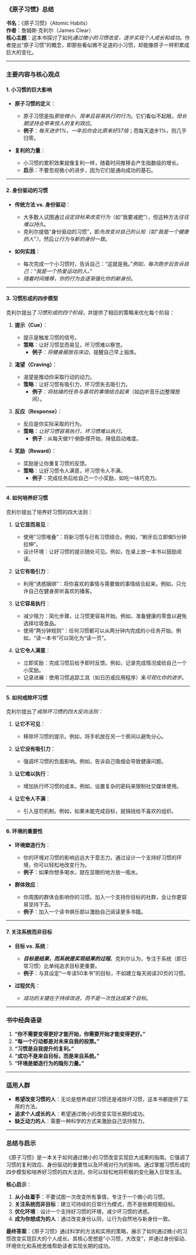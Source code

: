 ### 《原子习惯》总结

**书名**：《原子习惯》（Atomic Habits）  
**作者**：詹姆斯·克利尔（James Clear）  
**核心主题**：这本书探讨了如何*通过微小的习惯改变，逐步实现个人成长和成功*。作者提出“原子习惯”的概念，即那些看似微不足道的小习惯，却能像原子一样积累成巨大的变化。

---

### 主要内容与核心观点

#### 1. 小习惯的巨大影响
- **原子习惯的定义**：
  - 原子习惯是指*那些微小、简单且容易执行的行为*。它们看似不起眼，*但长期坚持会带来惊人的复利效应*。
  - **例子**：*每天进步1%，一年后你会比原来好37倍*；而每天退步1%，则几乎归零。

- **复利的力量**：
  - 小习惯的累积效果就像复利一样，随着时间推移会产生指数级的增长。
  - **启示**：不要忽视微小的进步，因为它们是通向成功的基石。

---

#### 2. 身份驱动的习惯
- **传统方法 vs. 身份驱动**：
  - 大多数人试图通过*设定目标来改变行为*（如“我要减肥”），但这种方法*往往难以持久*。
  - 克利尔提倡“身份驱动的习惯”，即*先改变对自己的认知（如“我是一个健康的人”）*，然后*让行为与新的身份一致*。

- **如何实践**：
  - 每次完成一个小习惯时，告诉自己：“这就是我。”*例如，每次跑步后告诉自己：“我是一个热爱运动的人。”*
  - *随着时间推移，你的行为会逐渐强化你的新身份*。

---

#### 3. 习惯形成的四步模型
克利尔提出了*习惯形成的四个阶段*，并提供了相应的策略来优化每个阶段：

1. **提示（Cue）**：
   - 提示是触发习惯的信号。
   - **策略**：让好习惯显而易见，坏习惯难以察觉。
     - **例子**：*将健身服放在床边*，提醒自己早上锻炼。

2. **渴望（Craving）**：
   - 渴望是推动你采取行动的动力。
   - **策略**：让好习惯有吸引力，坏习惯失去吸引力。
     - **例子**：*将枯燥的任务与喜欢的事情结合起来*（如边听音乐边整理房间）。

3. **反应（Response）**：
   - 反应是你实际采取的行为。
   - **策略**：*让好习惯容易执行，坏习惯难以执行*。
     - **例子**：从每天做1个俯卧撑开始，降低启动难度。

4. **奖励（Reward）**：
   - 奖励是让你重复习惯的反馈。
   - **策略**：让好习惯令人满意，坏习惯令人不满。
     - **例子**：完成任务后给自己一个小奖励，如吃一块巧克力。

---

#### 4. 如何培养好习惯
克利尔提出了培养好习惯的四大法则：

1. **让它显而易见**：
   - 使用“习惯堆叠”：将新习惯与已有习惯结合。例如，“刷牙后立即做5分钟拉伸”。
   - 设计环境：让好习惯的提示随处可见。例如，在桌上放一本书以鼓励阅读。

2. **让它有吸引力**：
   - 利用“诱惑捆绑”：将你喜欢的事情与需要做的事情结合起来。例如，只允许自己在健身房听喜欢的播客。

3. **让它容易执行**：
   - 减少阻力：简化步骤，让习惯更容易开始。例如，准备健康的零食以避免选择垃圾食品。
   - 使用“两分钟规则”：任何习惯都可以从两分钟内完成的小任务开始。例如，“读一本书”可以简化为“读一页”。

4. **让它令人满意**：
   - 立即奖励：完成习惯后给予即时反馈。例如，记录完成情况或给自己一个小奖励。
   - 记录进展：使用习惯追踪工具（如日历或应用程序）来*可视化你的进步*。

---

#### 5. 如何戒除坏习惯
克利尔提出了*戒除坏习惯的四大反向法则：*

1. **让它不可见**：
   - 移除坏习惯的提示。例如，将手机放在另一个房间以避免分心。

2. **让它没有吸引力**：
   - 强调坏习惯的负面影响。例如，告诉自己吸烟会导致健康问题。

3. **让它难以执行**：
   - 增加执行坏习惯的成本。例如，设置复杂的密码来限制社交媒体使用。

4. **让它令人不满**：
   - 引入惩罚机制。例如，如果未能完成目标，就捐钱给不喜欢的组织。

---

#### 6. 环境的重要性
- **环境塑造行为**：
  - 你的环境对习惯的影响远远大于意志力。通过设计一个支持好习惯的环境，你可以轻松地改变行为。
  - **例子**：如果你想多喝水，就在显眼的地方放一瓶水。

- **群体效应**：
  - 你周围的群体会影响你的习惯。加入一个支持你目标的社群，会让你更容易坚持下去。
  - **例子**：加入一个读书俱乐部以激励自己阅读更多书籍。

---

#### 7. 关注系统而非目标
- **目标 vs. 系统**：
  - ***目标是结果，而系统是实现结果的过程***。克利尔认为，专注于系统（即日常习惯）比单纯追求目标更重要。
  - **例子**：与其设定“一年读50本书”的目标，不如建立每天阅读20页的习惯。

- **过程优先**：
  - *成功的关键在于持续改进，而不是一次性达成某个目标*。

---

### 书中经典语录
1. **“你不需要变得更好才能开始，你需要开始才能变得更好。”**
2. **“每一个行动都是对未来自我的投票。”**
3. **“习惯是自我提升的复利。”**
4. **“成功不是来自目标，而是来自系统。”**
5. **“环境是塑造行为的隐形力量。”**

---

### 适用人群
- **希望改变习惯的人**：无论是想养成好习惯还是戒除坏习惯，这本书都提供了实用的方法。
- **追求个人成长的人**：希望通过微小的改变实现长期的成功。
- **缺乏动力的人**：需要一种科学的方式来激励自己坚持努力。

---

### 总结与启示

《原子习惯》是一本关于如何通过微小的习惯改变实现巨大成果的指南。它强调了习惯的复利效应、身份驱动的重要性以及环境对行为的影响。通过掌握习惯形成的四步模型和培养好习惯的四大法则，你可以轻松地将积极的变化融入日常生活。

**核心启示**：
1. **从小处着手**：不要试图一次改变所有事情，专注于一个微小的习惯。
2. **关注系统而非目标**：建立可持续的日常行为模式，而不是依赖短期目标。
3. **优化环境**：设计一个支持好习惯的环境，减少坏习惯的诱惑。
4. **成为你想成为的人**：通过改变身份认同，让行为自然地与新身份一致。

**最终答案**：《原子习惯》通过科学的方法和实用的策略，展示了如何通过微小的习惯改变实现巨大的个人成长。其核心思想是“小习惯，大改变”，并通过身份驱动、环境优化和系统思维帮助读者实现长期的成功。